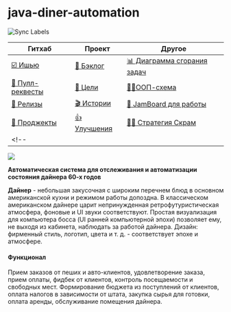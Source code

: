 # java-diner-automation

![Sync Labels](https://github.com/ViRGiL175/java-diner-automation/workflows/Sync%20Labels/badge.svg?branch=master)

| Гитхаб | Проект | Другое |
| ------------- | ------------- | ------------- |
| [☑️ Ишью](https://github.com/ViRGiL175/java-diner-automation/issues) | [🔨 Бэклог](https://github.com/ViRGiL175/java-diner-automation/issues?q=is%3Aopen+is%3Aissue+label%3Atype%3A_backlog) |  [📊 Диаграмма сгорания задач](https://docs.google.com/spreadsheets/d/11WExuqO-JX2lWy97cep6fsB-xxdMYn6Rw-43noMy32E/edit#gid=0) |
| [🔁 Пулл-реквесты](https://github.com/ViRGiL175/java-diner-automation/pulls) | [📁 Цели](https://github.com/ViRGiL175/java-diner-automation/projects/1) | [👷‍♂️ООП-схема](https://github.com/ViRGiL175/java-diner-automation/issues/21#issue-715050088) |
| [🔢 Релизы](https://github.com/ViRGiL175/java-diner-automation/releases) | [🎬 Истории](https://github.com/ViRGiL175/java-diner-automation/issues?q=is%3Aopen+is%3Aissue+label%3Atype%3A_story) | [🎨 JamBoard для работы](https://jamboard.google.com/d/1oGgPynlELwIrN4HikChA2LTjyG3BxIJ6QRIgQBCPUAI/) |
| [📜 Проджекты](https://github.com/ViRGiL175/java-diner-automation/projects) | [👍 Улучшения](https://github.com/ViRGiL175/java-diner-automation/issues?q=is%3Aopen+is%3Aissue+label%3Atype%3A_enhancement) | [🧘‍♀️ Стратегия Скрам](https://github.com/ViRGiL175/java-diner-automation/issues/26) |
<!-- | []() | []() | []() | --> 


![](https://user-images.githubusercontent.com/11541555/94340316-d7ce5600-0011-11eb-9ce1-1a37dd19e487.png)

**Автоматическая система для отслеживания и автоматизации состояния дайнера 60-х годов**

**Дайнер** - небольшая закусочная с широким перечнем блюд в основном американской кухни и режимом работы допоздна. В классическом американском дайнере царит непринужденная ретрофутуристическая атмосфера, фоновые и UI звуки соответствуют. Простая визуализация для компьютера босса (UI ранней компьютерной эпохи) позволяет ему, не выходя из кабинета, наблюдать за работой дайнера. Дизайн: фирменный стиль, логотип, цвета и т. д. - соответствует эпохе и атмосфере.

#### Функционал
Прием заказов от пеших и авто-клиентов, удовлетворение заказа, прием оплаты, фидбек от клиентов, контроль посещаемости и свободных мест.
Формирование бюджета из поступлений от клиентов, оплата налогов в зависимости от штата, закупка сырья для готовки, оплата аренды, обслуживание помещения дайнера.
